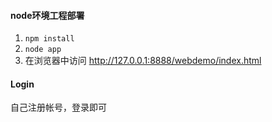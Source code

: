 #### node环境工程部署
1. `npm install` 
2. `node app`
3. 在浏览器中访问 http://127.0.0.1:8888/webdemo/index.html

#### Login
自己注册帐号，登录即可
